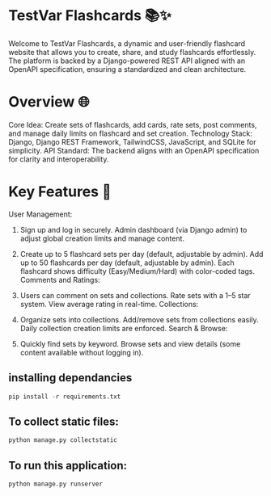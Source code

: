 # TestVar Flashcards 📚✨

Welcome to TestVar Flashcards, a dynamic and user-friendly flashcard website that allows you to create, share, and study flashcards effortlessly. The platform is backed by a Django-powered REST API aligned with an OpenAPI specification, ensuring a standardized and clean architecture.

# Overview 🌐

Core Idea: Create sets of flashcards, add cards, rate sets, post comments, and manage daily limits on flashcard and set creation.
Technology Stack: Django, Django REST Framework, TailwindCSS, JavaScript, and SQLite for simplicity.
API Standard: The backend aligns with an OpenAPI specification for clarity and interoperability.


# Key Features 🌟
User Management:

1. Sign up and log in securely.
   Admin dashboard (via Django admin) to adjust global creation limits and manage content.

3. Create up to 5 flashcard sets per day (default, adjustable by admin).
Add up to 50 flashcards per day (default, adjustable by admin).
Each flashcard shows difficulty (Easy/Medium/Hard) with color-coded tags.
Comments and Ratings:

4. Users can comment on sets and collections.
Rate sets with a 1–5 star system. View average rating in real-time.
Collections:

5. Organize sets into collections.
Add/remove sets from collections easily.
Daily collection creation limits are enforced.
Search & Browse:

6. Quickly find sets by keyword.
Browse sets and view details (some content available without logging in).

## installing dependancies

```python
pip install -r requirements.txt
```

## To collect static files:

```python
python manage.py collectstatic
```

## To run this application:

```python
python manage.py runserver
```
